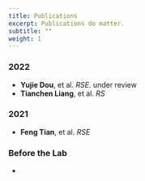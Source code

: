 ```yaml
---
title: Publications
excerpt: Publications do matter.
subtitle: ""
weight: 1
---
```


### 2022

- **Yujie Dou**, et al. *RSE*. under review
- **Tianchen Liang**, et al. *RS*

### 2021

- **Feng Tian**, et al. *RSE*

### Before the Lab

-
